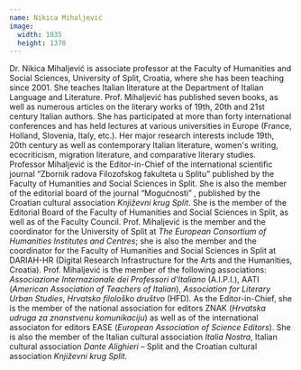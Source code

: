 ```yaml
---
name: Nikica Mihaljević
image:
  width: 1035
  height: 1378
---
```


Dr. Nikica Mihaljević is associate professor at the Faculty of Humanities and Social Sciences, University of Split, Croatia, where she has been teaching since 2001. She teaches Italian literature at the Department of Italian Language and Literature. Prof. Mihaljević has published seven books, as well as numerous articles on the literary works of 19th, 20th and 21st century Italian authors. She has participated at more than forty international conferences and has held lectures at various universities in Europe (France, Holland, Slovenia, Italy, etc.). Her major research interests include 19th, 20th century as well as contemporary Italian literature, women's writing, ecocriticism, migration literature, and comparative literary studies. Professor Mihaljević is the Editor-in-Chief of the international scientific journal “Zbornik radova Filozofskog fakulteta u Splitu” published by the Faculty of Humanities and Social Sciences in Split. She is also the member of the editorial board of the journal “Mogućnosti” , published by the Croatian cultural association _Književni krug Split_. She is the member of the Editorial Board of the Faculty of Humanities and Social Sciences in Split, as well as of the Faculty Council. Prof. Mihaljević is the member and the coordinator for the University of Split at _The European Consortium of Humanities Institutes and Centres_; she is also the member and the coordinator for the Faculty of Humanities and Social Sciences in Split at DARIAH-HR (Digital Research Infrastructure for the Arts and the Humanities, Croatia). Prof. Mihaljević is the member of the following associations: _Associazione Internazionale dei Professori d'Italiano_ (A.I.P.I.), AATI (_American Association of Teachers of Italian_), _Association for Literary Urban Studies_, _Hrvatsko filološko društvo_ (HFD). As the Editor-in-Chief, she is the member of the national association for editors ZNAK (_Hrvatska udruga za znanstvenu komunikaciju_) as well as of the international associaton for editors EASE (_European Association of Science Editors_). She is also the member of the Italian cultural association _Italia Nostra_, Italian cultural association _Dante Alighieri_ – Split and the Croatian cultural association _Književni krug Split_.

